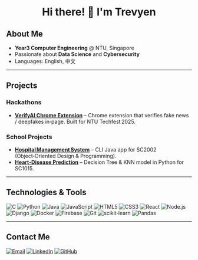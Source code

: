 <!-- profile README for skyphius88 -->
<h1 align="center">Hi there! 👋 I'm Trevyen </h1>

## About Me
- **Year3 Computer Engineering** @ NTU, Singapore  
- Passionate about **Data Science** and **Cybersecurity**  
- Languages: English, 中文  

---

## Projects

### Hackathons
- **[VerifyAI Chrome Extension]([REPO_LINK](https://github.com/niclee1803/Verify-AI-Chrome-Extension))** – Chrome extension that verifies fake news / deepfakes in‑page. Built for NTU Techfest 2025.  

### School Projects
- **[Hospital Management System]([REPO_LINK](https://github.com/niclee1803/Hospital-Management-System-HMS))** – CLI Java app for SC2002 (Object‑Oriented Design & Programming).  
- **[Heart‑Disease Prediction]([REPO_LINK](https://github.com/niclee1803/Heart-Disease-Prediction-ML))** – Decision Tree & KNN model in Python for SC1015.

---

## Technologies & Tools
![C](https://img.shields.io/badge/-C-00599C?style=flat&logo=c)
![Python](https://img.shields.io/badge/-Python-3776AB?style=flat&logo=python&logoColor=white)
![Java](https://img.shields.io/badge/-Java-007396?style=flat&logo=openjdk&logoColor=white)
![JavaScript](https://img.shields.io/badge/-JavaScript-F7DF1E?style=flat&logo=javascript&logoColor=black)
![HTML5](https://img.shields.io/badge/-HTML5-E34F26?style=flat&logo=html5&logoColor=white)
![CSS3](https://img.shields.io/badge/-CSS3-1572B6?style=flat&logo=css3&logoColor=white)
![React](https://img.shields.io/badge/-React-20232A?style=flat&logo=react&logoColor=61DAFB)
![Node.js](https://img.shields.io/badge/-Node.js-339933?style=flat&logo=node.js&logoColor=white)
![Django](https://img.shields.io/badge/-Django-092E20?style=flat&logo=django&logoColor=white)
![Docker](https://img.shields.io/badge/-Docker-2496ED?style=flat&logo=docker&logoColor=white)
![Firebase](https://img.shields.io/badge/-Firebase-FFCA28?style=flat&logo=firebase&logoColor=black)
![Git](https://img.shields.io/badge/-Git-F05032?style=flat&logo=git&logoColor=white)
![scikit‑learn](https://img.shields.io/badge/-scikit--learn-F7931E?style=flat&logo=scikit-learn&logoColor=white)
![Pandas](https://img.shields.io/badge/-Pandas-150458?style=flat&logo=pandas)

---

## Contact Me
[![Email](https://img.shields.io/badge/-Email-D14836?style=for-the-badge&logo=gmail&logoColor=white)](mailto:trevyend.d@icloud.com)
[![LinkedIn](https://img.shields.io/badge/-LinkedIn-0A66C2?style=for-the-badge&logo=linkedin&logoColor=white)](https://linkedin.com/in/trevyen/)
[![GitHub](https://img.shields.io/badge/-GitHub-181717?style=for-the-badge&logo=github&logoColor=white)](https://github.com/skyphius88)

<!--
**Skyphius88/skyphius88** is a ✨ _special_ ✨ repository because its `README.md` (this file) appears on your GitHub profile.

Here are some ideas to get you started:

- 🔭 I’m currently working on ...
- 🌱 I’m currently learning ...
- 👯 I’m looking to collaborate on ...
- 🤔 I’m looking for help with ...
- 💬 Ask me about ...
- 📫 How to reach me: ...
- 😄 Pronouns: ...
- ⚡ Fun fact: ...
-->

